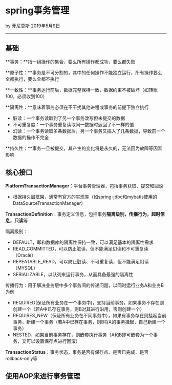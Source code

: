 # spring事务管理

by 菲尼莫斯 2019年5月9日

---

## 基础

**事务：**指一组操作的集合，要么所有操作都成功，要么都失败

**原子性：**事务是不可分割的，其中的任何操作不能独立运行，所有操作要么全都执行，要么全都不执行

**一致性：**事务运行前后，数据完整保持一致，数据约束不被破坏（如转账100，必须收到100）

**隔离性：**意味着事务必须在不干扰其他进程或事务的前提下独立执行
* 脏读：一个事务读取到了另一个事务改写但未提交的数据
* 不可重复度：一个事务重复读取同一数据时返回了不一样的值
* 幻读：一个事务读取多条数据后，另一个事务又插入了几条数据，导致前一个数据的操作不完全

**持久性：**事务一旦被提交，其产生的变化将是永久的，无法因为故障等因素影响

## 核心接口

**PlatformTransactionManager**：平台事务管理器，包括事务获取、提交和回滚
* 根据持久层框架，通常有官方的实现类（如spring-jdbc和mybatis使用的DataSourceTransactionManager）

**TransactionDefinition**：事务定义信息，包括事务**隔离级别，传播行为，超时信息，只读**等

隔离级别：
* DEFAULT，即和数据库的隔离性保持一致，可以满足基本的隔离性需求
* READ_COMMITTED，可以防止脏读，但不能满足幻读和不可重复读（Oracle）
* REPEATABLE_READ，可以防止脏读、不可重复读，但不能满足幻读（MYSQL）
* SERIALIZABLE，以队列来运行事务，从而具备最强的隔离性

传播行为：用于解决业务层中多个事务间的传递问题，以同时运行业务A和业务B为例
* REQUIRED(保证所有业务在一个事务中)，支持当前事务，如果事务不存在则创建一个（若A中已存在事务，则B对其进行沿用，否则创建一个）
* REQUIRES_NEW（保证所有业务在不同事务中），如果有事务存在则挂起当前事务，新建一个事务（若A中已存在事务，则B将A的事务挂起，自己新建一个事务）
* NESTED，如果当前事务存在，则嵌套执行事务（A和B即可嵌套为一个事务，又可以设置保存点进行回滚）

**TransactionStatus**：事务状态，事务是否有保存点、是否已完成、是否rollback-only等

## 使用AOP来进行事务管理

